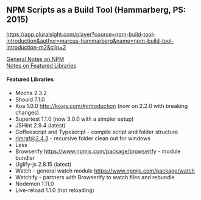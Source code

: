 ## NPM Scripts as a Build Tool (Hammarberg, PS: 2015)

https://app.pluralsight.com/player?course=npm-build-tool-introduction&author=marcus-hammarberg&name=npm-build-tool-introduction-m2&clip=2

 [General Notes on NPM](notes/libraries.md)  
 [Notes on Featured Libraries](notes/libraries.md)

#### Featured Libraries 
- Mocha 2.3.2
- Should 7.1.0
- Koa 1.0.0 http://koajs.com/#introduction (now on 2.2.0 with breaking changes)
- Supertest 1.1.0  (now 3.0.0 with a simpler setup)
- JSHint 2.9.4 (latest)
- Coffeescript and Typescript - compile script and folder structure  
- rimraf@2.4.3 - recursive folder clean out for windows  
- Less 
- Browserify https://www.npmjs.com/package/browserify - module bundler  
- Uglify-js 2.8.15 (latest) 
- Watch - general watch module https://www.npmjs.com/package/watch 
- Watchify - partners with Browserify to watch files and rebundle  
- Nodemon 1.11.0 
- Live-reload 1.1.0 (hot reloading)




